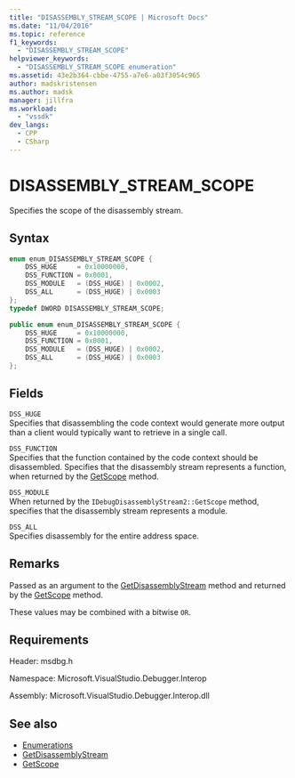 ```yaml
---
title: "DISASSEMBLY_STREAM_SCOPE | Microsoft Docs"
ms.date: "11/04/2016"
ms.topic: reference
f1_keywords:
  - "DISASSEMBLY_STREAM_SCOPE"
helpviewer_keywords:
  - "DISASSEMBLY_STREAM_SCOPE enumeration"
ms.assetid: 43e2b364-cbbe-4755-a7e6-a03f3054c965
author: madskristensen
ms.author: madsk
manager: jillfra
ms.workload:
  - "vssdk"
dev_langs:
  - CPP
  - CSharp
---
```

# DISASSEMBLY_STREAM_SCOPE
Specifies the scope of the disassembly stream.

## Syntax

```cpp
enum enum_DISASSEMBLY_STREAM_SCOPE {
    DSS_HUGE     = 0x10000000,
    DSS_FUNCTION = 0x0001,
    DSS_MODULE   = (DSS_HUGE) | 0x0002,
    DSS_ALL      = (DSS_HUGE) | 0x0003
};
typedef DWORD DISASSEMBLY_STREAM_SCOPE;
```

```csharp
public enum enum_DISASSEMBLY_STREAM_SCOPE {
    DSS_HUGE     = 0x10000000,
    DSS_FUNCTION = 0x0001,
    DSS_MODULE   = (DSS_HUGE) | 0x0002,
    DSS_ALL      = (DSS_HUGE) | 0x0003
};
```

## Fields
`DSS_HUGE`\
Specifies that disassembling the code context would generate more output than a client would typically want to retrieve in a single call.

`DSS_FUNCTION`\
Specifies that the function contained by the code context should be disassembled. Specifies that the disassembly stream represents a function, when returned by the [GetScope](../../../extensibility/debugger/reference/idebugdisassemblystream2-getscope.md) method.

`DSS_MODULE`\
When returned by the `IDebugDisassemblyStream2::GetScope` method, specifies that the disassembly stream represents a module.

`DSS_ALL`\
Specifies disassembly for the entire address space.

## Remarks
Passed as an argument to the [GetDisassemblyStream](../../../extensibility/debugger/reference/idebugprogram2-getdisassemblystream.md) method and returned by the [GetScope](../../../extensibility/debugger/reference/idebugdisassemblystream2-getscope.md) method.

These values may be combined with a bitwise `OR`.

## Requirements
Header: msdbg.h

Namespace: Microsoft.VisualStudio.Debugger.Interop

Assembly: Microsoft.VisualStudio.Debugger.Interop.dll

## See also
- [Enumerations](../../../extensibility/debugger/reference/enumerations-visual-studio-debugging.md)
- [GetDisassemblyStream](../../../extensibility/debugger/reference/idebugprogram2-getdisassemblystream.md)
- [GetScope](../../../extensibility/debugger/reference/idebugdisassemblystream2-getscope.md)
